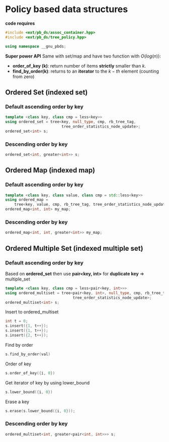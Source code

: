 # Policy based data structures

**code requires**
```C++
#include <ext/pb_ds/assoc_container.hpp>
#include <ext/pb_ds/tree_policy.hpp>

using namespace __gnu_pbds;
```
**Super power API**
Same with set/map and have two function with $O(log(n))$:
- **order_of_key (k)**: return number of items **strictly** smaller than $k$.
- **find_by_order(k)**: returns to an **iterator** to the $k-th$ element (counting from zero)

## Ordered Set (indexed set)
### Default ascending order by key
```C++
template <class key, class cmp = less<key>>
using ordered_set = tree<key, null_type, cmp, rb_tree_tag,
                         tree_order_statistics_node_update>;
ordered_set<int> s;
```
### Descending order by key
```C++
ordered_set<int, greater<int>> s;
```
## Ordered Map (indexed map)
### Default ascending order by key
```C++
template <class key, class value, class cmp = std::less<key>>
using ordered_map =
    tree<key, value, cmp, rb_tree_tag, tree_order_statistics_node_update>;
ordered_map<int, int> my_map;
```
### Descending order by key
```C++
ordered_map<int, int, greater<int>> my_map;
```

## Ordered Multiple Set (indexed multiple set)
### Default ascending order by key
Based on **ordered_set** then use **pair<key, int>** for **duplicate key** => multiple_set
```C++
template <class key, class cmp = less<pair<key, int>>>
using ordered_multiset = tree<pair<key, int>, null_type, cmp, rb_tree_tag,
                              tree_order_statistics_node_update>;
ordered_multiset<int> s;
```
Insert to ordered_multiset
```C++
int t = 0;
s.insert({1, t++});
s.insert({1, t++});
s.insert({2, t++});
```
Find by order
```C++
s.find_by_order(val) 
```
Order of key
```C++
s.order_of_key({i, 0}) 
```
Get iterator of key by using lower_bound
```C++
s.lower_bound({i, 0}) 
```
Erase a key
```C++
s.erase(s.lower_bound({i, 0}));
```

### Descending order by key
```C++
ordered_multiset<int, greater<pair<int, int>>> s;
```
